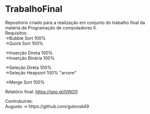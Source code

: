 # TrabalhoFinal
<p>
Repositorio criado para a realização em conjunto do trabalho final da materia de Programação de computadores II.<br/>
Requisitos:<br/>
->Bubble Sort  100% <br/>
->Quick Sort   100% <br/>

->Inserção Direta  100% <br/>
->Inserção Binária 100% <br/>

->Seleção Direta  100% <br/>
->Seleção Heapsort  100% "arvore" <br/>

->Merge Sort  100% <br/>

Relatório final: https://goo.gl/lVNO1l <br/>
</p>
<p>
Controbuinte: <br/> 
Augusto -> https://github.com/gutovsk49 <br/>
</p>
